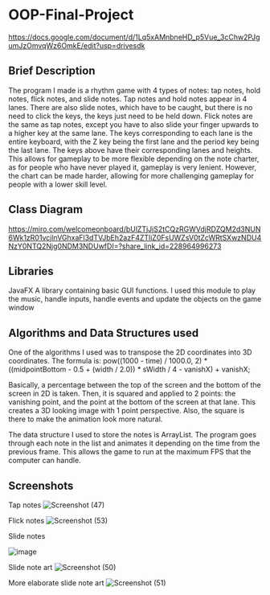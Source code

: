 # OOP-Final-Project

https://docs.google.com/document/d/1Lq5xAMnbneHD_p5Vue_3cChw2PJgumJzOmvqWz6OmkE/edit?usp=drivesdk
## Brief Description
The program I made is a rhythm game with 4 types of notes: tap notes, hold notes, flick notes, and slide notes. Tap notes and hold notes appear in 4 lanes. There are also slide notes, which have to be caught, but there is no need to click the keys, the keys just need to be held down. Flick notes are the same as tap notes, except you have to also slide your finger upwards to a higher key at the same lane.
The keys corresponding to each lane is the entire keyboard, with the Z key being the first lane and the period key being the last lane. The keys above have their corresponding lanes and heights.
This allows for gameplay to be more flexible depending on the note charter, as for people who have never played it, gameplay is very lenient. However, the chart can be made harder, allowing for more challenging gameplay for people with a lower skill level.

## Class Diagram
https://miro.com/welcomeonboard/bUlZTjJjS2tCQzRGWVdjRDZQM2d3NUN6Wk1zR01vcjlnVGhxaFl3dTVJbEh2azF4ZTliZ0FsUWZsV0tZcWRtSXwzNDU4NzY0NTQ2Njg0NDM3NDUwfDI=?share_link_id=228964996273

## Libraries
JavaFX
A library containing basic GUI functions. I used this module to play the music, handle inputs, handle events and update the objects on the game window

## Algorithms and Data Structures used
One of the algorithms I used was to transpose the 2D coordinates into 3D coordinates. The formula is:
pow((1000 - time) / 1000.0, 2) * ((midpointBottom - 0.5 + (width / 2.0)) * sWidth / 4 - vanishX) + vanishX;

Basically, a percentage between the top of the screen and the bottom of the screen in 2D is taken. Then, it is squared and applied to 2 points: the vanishing point, and the point at the bottom of the screen at that lane. This creates a 3D looking image with 1 point perspective. Also, the square is there to make the animation look more natural.

The data structure I used to store the notes is ArrayList. The program goes through each note in the list and animates it depending on the time from the previous frame. This allows the game to run at the maximum FPS that the computer can handle.

## Screenshots
Tap notes
![Screenshot (47)](https://github.com/kennethjy/OOP-Final-Project/assets/114073455/4f75e7a1-d20d-4462-89a2-1ff918571dd1)


Flick notes
![Screenshot (53)](https://github.com/kennethjy/OOP-Final-Project/assets/114073455/13dbee81-a825-4d48-a237-9e7220c773c8)




Slide notes

![image](https://github.com/kennethjy/OOP-Final-Project/assets/114073455/f7c9d55f-7e78-48b1-bd5c-02e059a001c8)


Slide note art
![Screenshot (50)](https://github.com/kennethjy/OOP-Final-Project/assets/114073455/c33ff4dd-6321-4681-ae64-27c58f3051f3)


More elaborate slide note art
![Screenshot (51)](https://github.com/kennethjy/OOP-Final-Project/assets/114073455/7689e04d-04d1-4e52-9ea3-1124163fbcc8)
